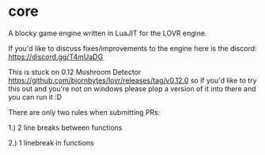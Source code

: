 # core
 A blocky game engine written in LuaJIT for the LOVR engine.

If you'd like to discuss fixes/improvements to the engine here is the discord: https://discord.gg/T4mUaDG

This is stuck on 0.12 Mushroom Detector https://github.com/bjornbytes/lovr/releases/tag/v0.12.0 so if you'd like to try this out and you're not on windows please plop a version of it into there and you can run it :D

There are only two rules when submitting PRs:

1.) 2 line breaks between functions

2.) 1 linebreak in functions